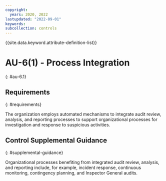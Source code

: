 ```yaml
---
copyright:
  years: 2020, 2022
lastupdated: "2022-09-01"
keywords: 
subcollection: controls
---
```



{{site.data.keyword.attribute-definition-list}}


# AU-6(1) - Process Integration
{: #au-6.1}

## Requirements
{: #requirements}

The organization employs automated mechanisms to integrate audit review, analysis, and reporting processes to support organizational processes for investigation and response to suspicious activities.

## Control Supplemental Guidance
{: #supplemental-guidance}

Organizational processes benefiting from integrated audit review, analysis, and reporting include, for example, incident response, continuous monitoring, contingency planning, and Inspector General audits.
